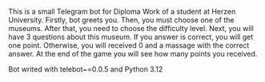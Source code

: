 This is a small Telegram bot for Diploma Work of a student at Herzen University.
Firstly, bot greets you. Then, you must choose one of the museums. After that, you need to choose the difficulty level.
Next, you will have 3 questions about this museum. If you answer is correct, you will get one point.
Otherwise, you will received 0 and a massage with the correct answer.
At the end of the game you will see how many points you received.

Bot writed with telebot~=0.0.5 and Python 3.12
